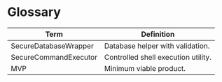 # Glossary

| Term | Definition |
| --- | --- |
| SecureDatabaseWrapper | Database helper with validation. |
| SecureCommandExecutor | Controlled shell execution utility. |
| MVP | Minimum viable product. |
